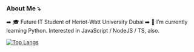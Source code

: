 ### About Me ⤵️
➡️ 🎓 Future IT Student of Heriot-Watt University Dubai
➡️ 🌱 I’m currently learning Python. Interested in JavaScript / NodeJS / TS, also.


[![Top Langs](https://github-readme-stats-git-masterrstaa-rickstaa.vercel.app/api/top-langs/?username=ezerinz&show_icons=true&count_private=true&layout=compact&bg_color=30,e96443,904e95&title_color=fff&text_color=fff&exclude_repo=dotfiles&theme=buefy)](https://github.com/anuraghazra/github-readme-stats)
